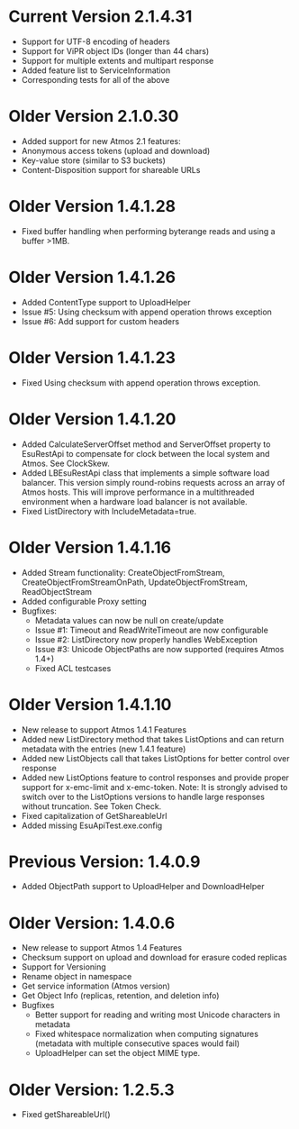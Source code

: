 # Current Version 2.1.4.31

* Support for UTF-8 encoding of headers
* Support for ViPR object IDs (longer than 44 chars)
* Support for multiple extents and multipart response
* Added feature list to ServiceInformation
* Corresponding tests for all of the above

# Older Version 2.1.0.30

* Added support for new Atmos 2.1 features:
* Anonymous access tokens (upload and download)
* Key-value store (similar to S3 buckets)
* Content-Disposition support for shareable URLs

# Older Version 1.4.1.28

* Fixed buffer handling when performing byterange reads and using a buffer >1MB.

# Older Version 1.4.1.26

* Added ContentType support to UploadHelper
* Issue #5: Using checksum with append operation throws exception
* Issue #6: Add support for custom headers

# Older Version 1.4.1.23

* Fixed Using checksum with append operation throws exception.

# Older Version 1.4.1.20

* Added CalculateServerOffset method and ServerOffset property to EsuRestApi to compensate for clock between the local system and Atmos. See ClockSkew.
* Added LBEsuRestApi class that implements a simple software load balancer. This version simply round-robins requests across an array of Atmos hosts. This will improve performance in a multithreaded environment when a hardware load balancer is not available.
* Fixed ListDirectory with IncludeMetadata=true.

# Older Version 1.4.1.16

* Added Stream functionality: CreateObjectFromStream, CreateObjectFromStreamOnPath, UpdateObjectFromStream, ReadObjectStream
* Added configurable Proxy setting
* Bugfixes:
  * Metadata values can now be null on create/update
  * Issue #1: Timeout and ReadWriteTimeout are now configurable
  * Issue #2: ListDirectory now properly handles WebException
  * Issue #3: Unicode ObjectPaths are now supported (requires Atmos 1.4+)
  * Fixed ACL testcases

# Older Version 1.4.1.10

* New release to support Atmos 1.4.1 Features
* Added new ListDirectory method that takes ListOptions and can return metadata with the entries (new 1.4.1 feature)
* Added new ListObjects call that takes ListOptions for better control over response
* Added new ListOptions feature to control responses and provide proper support for x-emc-limit and x-emc-token. Note: It is strongly advised to switch over to the ListOptions versions to handle large responses without truncation. See Token Check.
* Fixed capitalization of GetShareableUrl
* Added missing EsuApiTest.exe.config

# Previous Version: 1.4.0.9

* Added ObjectPath support to UploadHelper and DownloadHelper

# Older Version: 1.4.0.6

* New release to support Atmos 1.4 Features
* Checksum support on upload and download for erasure coded replicas
* Support for Versioning
* Rename object in namespace
* Get service information (Atmos version)
* Get Object Info (replicas, retention, and deletion info)
* Bugfixes
  * Better support for reading and writing most Unicode characters in metadata
  * Fixed whitespace normalization when computing signatures (metadata with multiple consecutive spaces would fail)
  * UploadHelper can set the object MIME type.

# Older Version: 1.2.5.3 

* Fixed getShareableUrl()
